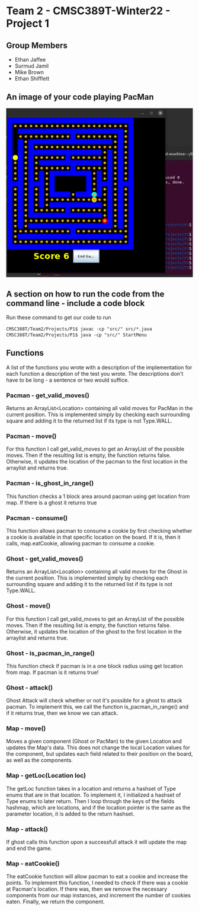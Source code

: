 # Team 2 - CMSC389T-Winter22 - Project 1

## Group Members
- Ethan Jaffee
- Surmud Jamil
- Mike Brown
- Ethan Shifflett

## An image of your code playing PacMan
![Game](PlayPac.PNG)
## A section on how to run the code from the command line - include a code block
Run these command to get our code to run
```
CMSC388T/Team2/Projects/P1$ javac -cp "src/" src/*.java 
CMSC388T/Team2/Projects/P1$ java -cp "src/" StartMenu

```
## Functions
A list of the functions you wrote with a description of the implementation for each function a description of the test you wrote. The descriptions don't have to be long - a sentence or two would suffice.

### Pacman - get_valid_moves()
Returns an ArrayList\<Location\> containing all valid moves for PacMan in the current position. This is implemented simply by checking each surrounding square and adding it to the returned list if its type is not Type.WALL.
### Pacman - move()
For this function I call get_valid_moves to get an ArrayList of the possible moves. Then if the resulting list is empty, the function returns false. Otherwise, it updates the location of the pacman to the first location in the arraylist and returns true. 
### Pacman - is_ghost_in_range()
This function checks a 1 block area around pacman using get location from map. If there is a ghost it returns true
### Pacman - consume()
This function allows pacman to consume a cookie by first checking whether a cookie is available in that specific location on the board. If it is, then it calls, map.eatCookie, allowing pacman to consume a cookie.
### Ghost - get_valid_moves()
Returns an ArrayList\<Location\> containing all valid moves for the Ghost in the current position. This is implemented simply by checking each surrounding square and adding it to the returned list if its type is not Type.WALL.
### Ghost - move()
For this function I call get_valid_moves to get an ArrayList of the possible moves. Then if the resulting list is empty, the function returns false. Otherwise, it updates the location of the ghost to the first location in the arraylist and returns true. 
### Ghost - is_pacman_in_range()
This function check if pacman is in a one block radius using get location from map. If pacman is it returns true!
### Ghost - attack()
Ghost Attack will check whether or not it's possible for a ghost to attack pacman. To implement this, we call the function is_pacman_in_range() and if it returns true, then we know we can attack. 
### Map - move()
Moves a given component (Ghost or PacMan) to the given Location and updates the Map's data. This does not change the local Location values for the component, but updates each field related to their position on the board, as well as the components.
### Map - getLoc(Location loc)
The getLoc function takes in a location and returns a hashset of Type enums that are in that location. To implement it, I initialized a hashset of Type enums to later return. Then I loop through the keys of the fields hashmap, which are locations, and if the location pointer is the same as the parameter location, it is added to the return hashset.
### Map - attack()
If ghost calls this function upon a successfull attack it will update the map and end the game. 
### Map - eatCookie()
The eatCookie function will allow pacman to eat a cookie and increase the points. To implement this function, I needed to check if there was a cookie at Pacman's location. If there was, then we remove the necessary components from our map instances, and increment the number of cookies eaten. Finally, we return the component. 


